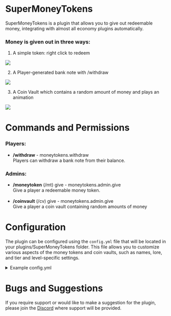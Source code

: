 # SuperMoneyTokens
SuperMoneyTokens is a plugin that allows you to give out redeemable money, integrating with almost all economy plugins automatically.

### Money is given out in three ways:
1. A simple token: right click to redeem <br>
<img src="https://cdn.modrinth.com/data/cached_images/fd2d369c7309e4c01992bab9a871ea98c8bc127d.png">

2. A Player-generated bank note with /withdraw <br>
<img src="https://cdn.modrinth.com/data/cached_images/4583377d9a3ad57933f756aef246984ddb06c0dd.png">

3. A Coin Vault which contains a random amount of money and plays an animation <br>
<img src="https://cdn.modrinth.com/data/cached_images/e15fb0ab4eda2b035b6df6eb0ed67600f153c830.gif">

# Commands and Permissions
### Players:
- **/withdraw** <amount> - moneytokens.withdraw
  <br> Players can withdraw a bank note from their balance.

### Admins:
- **/moneytoken** (/mt) give <player> <money> - moneytokens.admin.give
  <br> Give a player a redeemable money token.
<br><br>
- **/coinvault** (/cv) give <player> <tier> - moneytokens.admin.give
  <br>  Give a player a coin vault containing random amounts of money

# Configuration
The plugin can be configured using the `config.yml` file that will be located in your plugins/SuperMoneyTokens folder. This file allows you to customize various aspects of the money tokens and coin vaults, such as names, lore, and tier and level-specific settings.

<details>
<summary>Example config.yml</summary>

```yaml
coinvault-name: "&a&nCoin Vault&7 (Tier %tier%)"
coinvault-levels:
  1:
    # All of these settings are optional except for 'min' and 'max'
    coinvault-name: "&a&nCoin Vault&7 (Tier %tier%)"
    min: 25_000
    max: 100_000
    max-commands: 1
    # You can add as many commands as you like, 
    # or remove the section entirely to ignore them.
    commands:
      1:
        command: give %player% diamond 1
        chance: 50
  2:
    min: 100_000
    max: 500_000
  3:
    min: 500_000
    max: 2_500_000
  4:
    min: 2_500_000
    max: 10_000_000
  5:
    min: 10_000_000
    max: 50_000_000

money-token:
  # %amount% is a placeholder for the value of the token; (1,000)
  name: "&a$%amount%"
  lore: ["&7Right-Click to redeem &a$%amount%"]
```
</details>

# Bugs and Suggestions
If you require support or would like to make a suggestion for the plugin, please join the [Discord](https://discord.gg/cAtj5Ue2mC) where support will be provided.